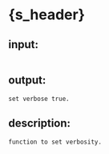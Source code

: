 # {s_header}

## input:
```
```

## output:
```
set verbose true.
```

## description:
```
function to set verbosity.
```